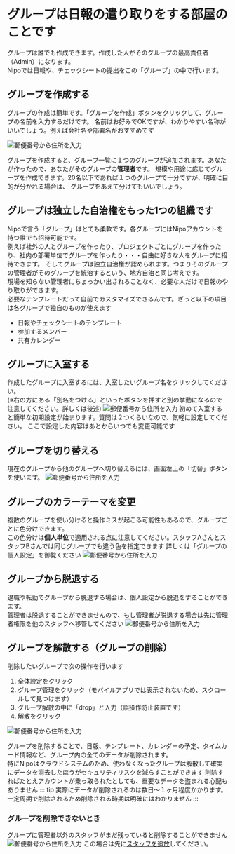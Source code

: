 
# グループは日報の遣り取りをする部屋のことです

グループは誰でも作成できます。作成した人がそのグループの最高責任者（Admin）になります。  
Nipoでは日報や、チェックシートの提出をこの「グループ」の中で行います。

## グループを作成する

グループの作成は簡単です。「グループを作成」ボタンをクリックして、グループの名前を入力するだけです。
名前はお好みでOKですが、わかりやすい名称がいいでしょう。例えば会社名や部署名がおすすめです

![郵便番号から住所を入力](/group/g1.png)

グループを作成すると、グループ一覧に１つのグループが追加されます。あなたが作ったので、あなたがそのグループの**管理者**です。
規模や用途に応じてグループを作成できます。20名以下であれば１つのグループで十分ですが、明確に目的が分かれる場合は、
グループをあえて分けてもいいでしょう。

## グループは独立した自治権をもった1つの組織です
Nipoで言う「グループ」はとても柔軟です。各グループにはNipoアカウントを持つ誰でも招待可能です。  
例えば社外の人とグループを作ったり、プロジェクトごとにグループを作ったり、社内の部署単位でグループを作ったり・・・自由に好きな人をグループに招待できます。
そしてグループは独立自治権が認められます。つまりそのグループの管理者がそのグループを統治するという、地方自治と同じ考えです。  
現場を知らない管理者にちょっかい出されることなく、必要な人だけで日報のやり取りができます。  
必要なテンプレートだって自前でカスタマイズできるんです。ざっと以下の項目は各グループで独自のものが使えます

- 日報やチェックシートのテンプレート
- 参加するメンバー
- 共有カレンダー

## グループに入室する
作成したグループに入室するには、入室したいグループ名をクリックしてください。  
(※右の方にある「別名をつける」といったボタンを押すと別の挙動になるので注意してください。詳しくは後述)
![郵便番号から住所を入力](/group/g2.png)
初めて入室すると簡単な初期設定が始まります。質問は２つくらいなので、気軽に設定してください。
ここで設定した内容はあとからいつでも変更可能です

## グループを切り替える
現在のグループから他のグループへ切り替えるには、画面左上の「切替」ボタンを使います。
![郵便番号から住所を入力](/group/g3.png)

## グループのカラーテーマを変更
複数のグループを使い分けると操作ミスが起こる可能性もあるので、グループごとに色分けできます。  
この色分けは**個人単位**で適用される点に注意してください。スタッフAさんとスタッフBさんでは同じグループでも違う色を指定できます
詳しくは「グループの個人設定」を御覧ください
![郵便番号から住所を入力](/group/g7.gif)


## グループから脱退する
退職や転勤でグループから脱退する場合は、個人設定から脱退をすることができます。  
管理者は脱退することができませんので、もし管理者が脱退する場合は先に管理者権限を他のスタッフへ移管してください
![郵便番号から住所を入力](/group/g6.png)

## グループを解散する（グループの削除）
削除したいグループで次の操作を行います
1. 全体設定をクリック
2. グループ管理をクリック（モバイルアプリでは表示されないため、スクロールして見つけます）
3. グループ解散の中に「drop」と入力（誤操作防止装置です）
4. 解散をクリック


![郵便番号から住所を入力](/group/g4.png)

グループを削除することで、日報、テンプレート、カレンダーの予定、タイムカード情報など、グループ内の全てのデータが削除されます。  
特にNipoはクラウドシステムのため、使わなくなったグループは解散して確実にデータを消去したほうがセキュリティリスクを減らすことができます
削除すればたとえアカウントが乗っ取られたとしても、重要なデータを盗まれる心配もありません
::: tip
実際にデータが削除されるのは数日〜１ヶ月程度かかります。一定周期で削除されるため削除される時期は明確にはわかりません
:::

### グループを削除できないとき
グループに管理者以外のスタッフがまだ残っていると削除することができません
![郵便番号から住所を入力](/group/g5.png)
この場合は先に[スタッフを追放](/manual/group/rmstaff)してください。

